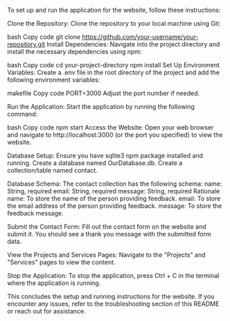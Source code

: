 To set up and run the application for the website, follow these instructions:

Clone the Repository:
Clone the repository to your local machine using Git:

bash
Copy code
git clone https://github.com/your-username/your-repository.git
Install Dependencies:
Navigate into the project directory and install the necessary dependencies using npm:

bash
Copy code
cd your-project-directory
npm install
Set Up Environment Variables:
Create a .env file in the root directory of the project and add the following environment variables:

makefile
Copy code
PORT=3000
Adjust the port number if needed.

Run the Application:
Start the application by running the following command:

bash
Copy code
npm start
Access the Website:
Open your web browser and navigate to http://localhost:3000 (or the port you specified) to view the website.


Database Setup:
Ensure you have sqlite3 npm package installed and running.
Create a database named OurDatabase.db.
Create a collection/table named contact.


Database Schema:
The contact collection has the following schema:
name: String, required
email: String, required
message: String, required
Rationale
name: To store the name of the person providing feedback.
email: To store the email address of the person providing feedback.
message: To store the feedback message.

Submit the Contact Form:
Fill out the contact form on the website and submit it. You should see a thank you message with the submitted form data.

View the Projects and Services Pages:
Navigate to the "Projects" and "Services" pages to view the content.

Stop the Application:
To stop the application, press Ctrl + C in the terminal where the application is running.



This concludes the setup and running instructions for the website. If you encounter any issues, refer to the troubleshooting section of this README or reach out for assistance.
